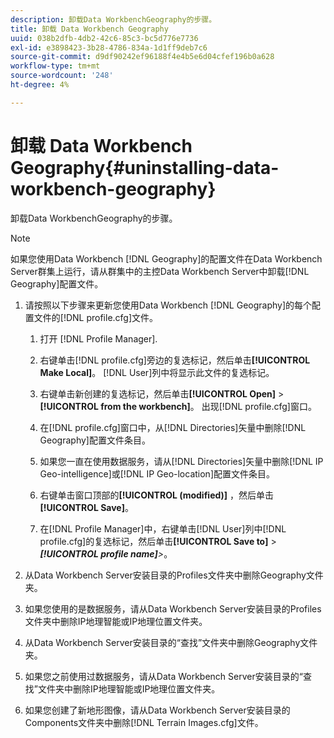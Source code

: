 ```yaml
---
description: 卸载Data WorkbenchGeography的步骤。
title: 卸载 Data Workbench Geography
uuid: 038b2dfb-4db2-42c6-85c3-bc5d776e7736
exl-id: e3898423-3b28-4786-834a-1d1ff9deb7c6
source-git-commit: d9df90242ef96188f4e4b5e6d04cfef196b0a628
workflow-type: tm+mt
source-wordcount: '248'
ht-degree: 4%

---
```


# 卸载 Data Workbench Geography{#uninstalling-data-workbench-geography}

卸载Data WorkbenchGeography的步骤。

>[!NOTE]
>
>如果您使用Data Workbench [!DNL Geography]的配置文件在Data Workbench Server群集上运行，请从群集中的主控Data Workbench Server中卸载[!DNL Geography]配置文件。

1. 请按照以下步骤来更新您使用Data Workbench [!DNL Geography]的每个配置文件的[!DNL profile.cfg]文件。

   1. 打开 [!DNL Profile Manager].
   1. 右键单击[!DNL profile.cfg]旁边的复选标记，然后单击&#x200B;**[!UICONTROL Make Local]**。 [!DNL User]列中将显示此文件的复选标记。

   1. 右键单击新创建的复选标记，然后单击&#x200B;**[!UICONTROL Open]** > **[!UICONTROL from the workbench]**。 出现[!DNL profile.cfg]窗口。

   1. 在[!DNL profile.cfg]窗口中，从[!DNL Directories]矢量中删除[!DNL Geography]配置文件条目。

   1. 如果您一直在使用数据服务，请从[!DNL Directories]矢量中删除[!DNL IP Geo-intelligence]或[!DNL IP Geo-location]配置文件条目。

   1. 右键单击窗口顶部的&#x200B;**[!UICONTROL (modified)]** ，然后单击&#x200B;**[!UICONTROL Save]**。

   1. 在[!DNL Profile Manager]中，右键单击[!DNL User]列中[!DNL profile.cfg]的复选标记，然后单击&#x200B;**[!UICONTROL Save to]** > ***[!UICONTROL profile name]**>*。

1. 从Data Workbench Server安装目录的Profiles文件夹中删除Geography文件夹。
1. 如果您使用的是数据服务，请从Data Workbench Server安装目录的Profiles文件夹中删除IP地理智能或IP地理位置文件夹。
1. 从Data Workbench Server安装目录的“查找”文件夹中删除Geography文件夹。
1. 如果您之前使用过数据服务，请从Data Workbench Server安装目录的“查找”文件夹中删除IP地理智能或IP地理位置文件夹。
1. 如果您创建了新地形图像，请从Data Workbench Server安装目录的Components文件夹中删除[!DNL Terrain Images.cfg]文件。
